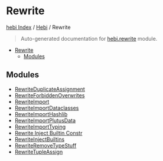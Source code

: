 # Rewrite

[hebi Index](../../README.md#hebi-index) /
[Hebi](../index.md#hebi) /
Rewrite

> Auto-generated documentation for [hebi.rewrite](https://github.com/ImperatorLang/hebi/blob/master/hebi/rewrite/__init__.py) module.

- [Rewrite](#rewrite)
  - [Modules](#modules)

## Modules

- [RewriteDuplicateAssignment](./rewrite_duplicate_assignment.md)
- [RewriteForbiddenOverwrites](./rewrite_forbidden_overwrites.md)
- [RewriteImport](./rewrite_import.md)
- [RewriteImportDataclasses](./rewrite_import_dataclasses.md)
- [RewriteImportHashlib](./rewrite_import_hashlib.md)
- [RewriteImportPlutusData](./rewrite_import_plutusdata.md)
- [RewriteImportTyping](./rewrite_import_typing.md)
- [Rewrite Inject Builtin Constr](./rewrite_inject_builtin_constr.md)
- [RewriteInjectBuiltins](./rewrite_inject_builtins.md)
- [RewriteRemoveTypeStuff](./rewrite_remove_type_stuff.md)
- [RewriteTupleAssign](./rewrite_tuple_assign.md)